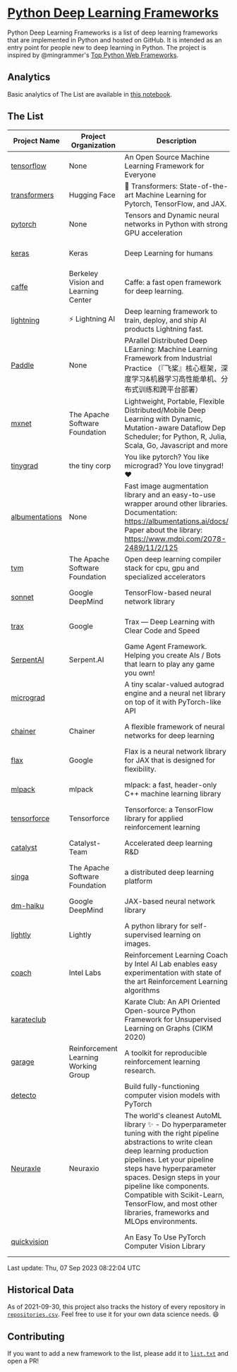 # [Python Deep Learning Frameworks](https://www.github.com/shimst3r/python-deep-learning-frameworks)

Python Deep Learning Frameworks is a list of deep learning frameworks that are implemented in Python and hosted on GitHub. It is intended as an entry point for people new to deep learning in Python. The project is inspired by @mingrammer's [Top Python Web Frameworks](https://github.com/mingrammer/python-web-framework-stars).

## Analytics

Basic analytics of The List are available in [this notebook](./notebooks/development_over_time.ipynb).

## The List

| Project Name | Project Organization | Description | Stars | Forks | Open Issues | Last Commit |
| ------------ | -------------------- | ----------- | ----: | ----: | ----------: | ----------- |
| [tensorflow](https://tensorflow.org) | None | An Open Source Machine Learning Framework for Everyone | 177438 | 88887 | 2086 | 0 day(s) ago |
| [transformers](https://huggingface.co/transformers) | Hugging Face | 🤗 Transformers: State-of-the-art Machine Learning for Pytorch, TensorFlow, and JAX. | 111411 | 22117 | 772 | 0 day(s) ago |
| [pytorch](https://pytorch.org) | None | Tensors and Dynamic neural networks in Python with strong GPU acceleration | 70510 | 19357 | 12545 | 0 day(s) ago |
| [keras](http://keras.io/) | Keras | Deep Learning for humans | 59145 | 19393 | 373 | 0 day(s) ago |
| [caffe](http://caffe.berkeleyvision.org/) | Berkeley Vision and Learning Center | Caffe: a fast open framework for deep learning. | 33540 | 18975 | 1180 | 0 day(s) ago |
| [lightning](https://lightning.ai) | ⚡️ Lightning AI  | Deep learning framework to train, deploy, and ship AI products Lightning fast. | 24560 | 3009 | 719 | 0 day(s) ago |
| [Paddle](http://www.paddlepaddle.org/) | None | PArallel Distributed Deep LEarning: Machine Learning Framework from Industrial Practice （『飞桨』核心框架，深度学习&机器学习高性能单机、分布式训练和跨平台部署） | 20814 | 5310 | 2092 | 0 day(s) ago |
| [mxnet](https://mxnet.apache.org) | The Apache Software Foundation | Lightweight, Portable, Flexible Distributed/Mobile Deep Learning with Dynamic, Mutation-aware Dataflow Dep Scheduler; for Python, R, Julia, Scala, Go, Javascript and more | 20539 | 6880 | 2005 | 0 day(s) ago |
| [tinygrad](https://github.com/tinygrad/tinygrad) | the tiny corp | You like pytorch? You like micrograd? You love tinygrad! ❤️  | 19258 | 2469 | 87 | 0 day(s) ago |
| [albumentations](https://albumentations.ai) | None | Fast image augmentation library and an easy-to-use wrapper around other libraries. Documentation:  https://albumentations.ai/docs/ Paper about the library: https://www.mdpi.com/2078-2489/11/2/125 | 12506 | 1529 | 385 | 0 day(s) ago |
| [tvm](https://tvm.apache.org/) | The Apache Software Foundation | Open deep learning compiler stack for cpu, gpu and specialized accelerators | 10283 | 3176 | 740 | 0 day(s) ago |
| [sonnet](https://sonnet.dev/) | Google DeepMind | TensorFlow-based neural network library | 9605 | 1360 | 35 | 3 day(s) ago |
| [trax](https://github.com/google/trax) | Google | Trax — Deep Learning with Clear Code and Speed | 7707 | 808 | 114 | 1 day(s) ago |
| [SerpentAI](http://serpent.ai) | Serpent.AI | Game Agent Framework. Helping you create AIs / Bots that learn to play any game you own! | 6564 | 783 | 2 | 1 day(s) ago |
| [micrograd](https://github.com/karpathy/micrograd) |  | A tiny scalar-valued autograd engine and a neural net library on top of it with PyTorch-like API | 6114 | 750 | 28 | 0 day(s) ago |
| [chainer](https://chainer.org) | Chainer | A flexible framework of neural networks for deep learning | 5820 | 1401 | 12 | 3 day(s) ago |
| [flax](https://flax.readthedocs.io) | Google | Flax is a neural network library for JAX that is designed for flexibility. | 4665 | 534 | 170 | 0 day(s) ago |
| [mlpack](https://www.mlpack.org/) | mlpack | mlpack: a fast, header-only C++ machine learning library | 4513 | 1520 | 29 | 1 day(s) ago |
| [tensorforce](https://github.com/tensorforce/tensorforce) | Tensorforce | Tensorforce: a TensorFlow library for applied reinforcement learning | 3245 | 545 | 35 | 6 day(s) ago |
| [catalyst](https://catalyst-team.com) | Catalyst-Team | Accelerated deep learning R&D | 3169 | 398 | 4 | 1 day(s) ago |
| [singa](https://github.com/apache/singa) | The Apache Software Foundation | a distributed deep learning platform | 2929 | 1046 | 53 | 1 day(s) ago |
| [dm-haiku](https://dm-haiku.readthedocs.io) | Google DeepMind | JAX-based neural network library | 2594 | 217 | 114 | 0 day(s) ago |
| [lightly](https://docs.lightly.ai/self-supervised-learning/) | Lightly | A python library for self-supervised learning on images. | 2478 | 212 | 89 | 1 day(s) ago |
| [coach](https://intellabs.github.io/coach/) | Intel Labs | Reinforcement Learning Coach by Intel AI Lab enables easy experimentation with state of the art Reinforcement Learning algorithms | 2268 | 456 | 90 | 1 day(s) ago |
| [karateclub](https://karateclub.readthedocs.io) |  | Karate Club: An API Oriented Open-source Python Framework for Unsupervised Learning on Graphs (CIKM 2020) | 1969 | 231 | 7 | 1 day(s) ago |
| [garage](https://github.com/rlworkgroup/garage) | Reinforcement Learning Working Group | A toolkit for reproducible reinforcement learning research. | 1728 | 296 | 233 | 1 day(s) ago |
| [detecto](https://detecto.readthedocs.io/) |  | Build fully-functioning computer vision models with PyTorch | 599 | 109 | 45 | 6 day(s) ago |
| [Neuraxle](https://www.neuraxle.org/) | Neuraxio | The world's cleanest AutoML library ✨ - Do hyperparameter tuning with the right pipeline abstractions to write clean deep learning production pipelines. Let your pipeline steps have hyperparameter spaces. Design steps in your pipeline like components. Compatible with Scikit-Learn, TensorFlow, and most other libraries, frameworks and MLOps environments. | 580 | 60 | 30 | 9 day(s) ago |
| [quickvision](https://github.com/oke-aditya/quickvision) |  | An Easy To Use PyTorch Computer Vision Library | 50 | 4 | 20 | 113 day(s) ago |

Last update: Thu, 07 Sep 2023 08:22:04 UTC

## Historical Data

As of 2021-09-30, this project also tracks the history of every repository in [`repositories.csv`](./repositories.csv). Feel free to use it for your own data science needs. :smile:

## Contributing

If you want to add a new framework to the list, please add it to [`list.txt`](./python-deep-learning-frameworks/list.txt) and open a PR!